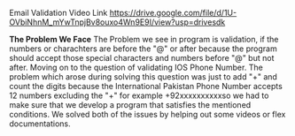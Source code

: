 Email Validation Video Link
https://drive.google.com/file/d/1U-OVbiNhnM_mYwTnpjBv8ouxo4Wn9E9I/view?usp=drivesdk

**The Problem We Face**
The Problem we see in program is validation, if the numbers or charachters are before the "@" or after because the program should accept those special characters and numbers before "@" but not after.
Moving on to the question of validating IOS Phone Number. The problem which arose during solving this question was just to add "+" and count the digits because the International Pakistan Phone Number accepts 12 numbers excluding the "+" for example +92xxxxxxxxxxso we had to make sure that we develop a program that satisfies the mentioned conditions.
We solved both of the issues by helping out some videos or flex documentations.
